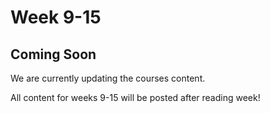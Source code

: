 # Week 9-15

## Coming Soon

We are currently updating the courses content.

All content for weeks 9-15 will be posted after reading week!
